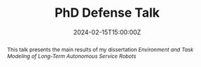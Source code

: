 ---
title: PhD Defense Talk
event_url: https://www.imes.uni-hannover.de/en/institute/news-and-events/news/news-details/news/doctoral-lecture-marvin-stuede
location: Leibniz University Hannover
address:
  street: An der Universität 1
  city: Garbsen
  region: 
  postcode: '30823'
  country: Germany

summary: The defense of my dissertation "Environment and Task Modeling of Long-Term Autonomous Service Robots"
abstract: This talk presents the main results of my dissertation _Environment and Task Modeling of Long-Term Autonomous Service Robots_

# Talk start and end times.
#   End time can optionally be hidden by prefixing the line with `#`.
date: '2024-02-15T15:00:00Z'
date_end: '2030-02-15T15:45:00Z'
all_day: false

# Schedule page publish date (NOT talk date).
publishDate: '2017-01-01T00:00:00Z'

authors:
  - admin

tags: []

# Is this a featured talk? (true/false)
featured: false

image:
  caption: ''
  focal_point: Right

#links:
#  - icon: twitter
#    icon_pack: fab
#    name: Follow
#    url: https://twitter.com/georgecushen
url_code: ''
url_pdf: 'https://www.repo.uni-hannover.de/handle/123456789/16497?locale-attribute=en'
url_slides: 'uploads/phd_slides.pdf'
url_video: ''
slides: ""
projects:
---